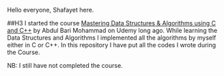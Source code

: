 Hello everyone, Shafayet here.

##H3 I started the course [Mastering Data Structures &amp; Algorithms using C and C++](https://www.udemy.com/course/datastructurescncpp/) by Abdul Bari Mohammad on Udemy long ago. While learning the Data Structures and Algorithms I implemented all the algorithms by myself either in C or C++. In this repository I have put all the codes I wrote during the Course.

NB: I still have not completed the course.
